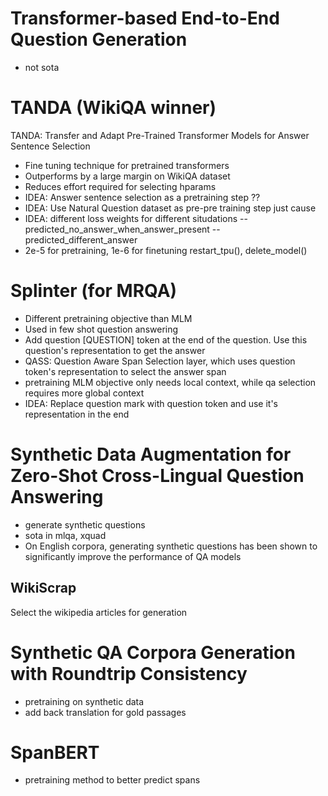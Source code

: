 # Transformer-based End-to-End Question Generation
- not sota

# TANDA (WikiQA winner)
TANDA: Transfer and Adapt Pre-Trained Transformer Models
for Answer Sentence Selection

- Fine tuning technique for pretrained transformers
- Outperforms by a large margin on WikiQA dataset 
- Reduces effort required for selecting hparams
- IDEA: Answer sentence selection as a pretraining step ??
- IDEA: Use Natural Question dataset as pre-pre training step just cause
- IDEA: 
    different loss weights for different situdations
    -- predicted_no_answer_when_answer_present 
    -- predicted_different_answer 
- 2e-5 for pretraining, 1e-6 for finetuning 
restart_tpu(), delete_model()

# Splinter (for MRQA)
- Different pretraining objective than MLM
- Used in few shot question answering 
- Add question [QUESTION] token at the end of the question. Use this question's representation to get the answer
- QASS: Question Aware Span Selection layer, which uses question token's representation to select the answer span
- pretraining MLM objective only needs local context, while qa selection requires more global context
- IDEA: Replace question mark with question token and use it's representation in the end 

# Synthetic Data Augmentation for Zero-Shot Cross-Lingual Question Answering
- generate synthetic questions
- sota in mlqa, xquad
- On English
corpora, generating synthetic questions has been
shown to significantly improve the performance of
QA models 
## WikiScrap
Select the wikipedia articles for generation

# Synthetic QA Corpora Generation with Roundtrip Consistency
- pretraining on synthetic data
- add back translation for gold passages

# SpanBERT 
- pretraining method to better predict spans


